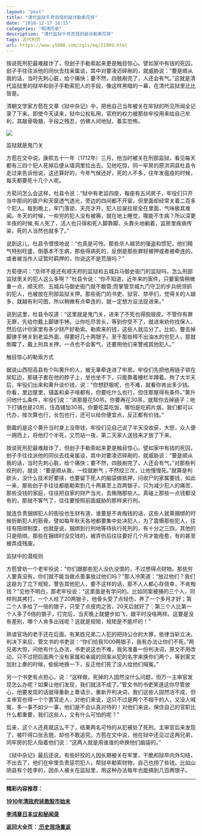 ```yaml
---
layout: "post"
title: "清代监狱千奇百怪的敲诈勒索花样"
date: "2018-12-17 16:15"
categories: "明清历史"
description: "清代监狱千奇百怪的敲诈勒索花样"
tags: 古代刑罚
url: https://www.y5000.com/zgls/mq/21909.html
---
```






按说死刑犯最难敲诈了，但刽子手勒索起来更是触目惊心。譬如家中有钱的死囚，刽子手往往派他的同伙去找亲属谈，其中对要凌迟碎剐的，就威胁说：“要是顺从我的话，当时先刺心脏，给个痛快；要不然，四肢剐完了，人还会有气。”这就是清代监狱里的狱卒和刽子手勒索犯人的手段，像这样黑暗的一幕，在清代监狱里比比皆是。

清朝文学家方苞在文章《狱中杂记》中，把他自己当年被关在牢狱的所见所闻全记录了下来。即使今天读来，狱中公权私用，官府的权力被那些牢役用来给自己牟利，其敲骨吸髓，手段之残忍，仿佛人间地狱，着实恐怖。

![](https://img.y5000.com/uploads/allimg/170526/11-1F52609433V46.jpg)

监狱就是鬼门关

方苞在文中说，康熙五十一年（1712年）三月，他当时被关在刑部监狱，看见每天都有三四个犯人死掉后便从墙洞里拉出去。见他吃惊，同一牢房的原洪洞县杜县令走过来告诉他说，这还算好的，今年气候还好，死的人不多，往年发瘟疫的时候，每天都要死十几个人呢。

方荀问怎么会这样，杜县令说：“狱中有老监四座，每座有五间房子，牢役们只开当中那间的窗户和天窗透气透光，旁边的四间都不开窗，但里面却经常关着二百多个犯人。每到晚上，牢门落锁，天亮才开，犯人拉屎拉尿全在里面，气味极其难闻。冬天的时候，一些穷的犯人没有被褥，就在地上睡觉，哪能不生病？所以深更半夜的时候,有人死了，活人也只得和死人脚靠脚、头靠头地躺着，监房里疾病传染，死的人当然也就多了。”

说到这儿，杜县令恨恨地说：“也真是可怜，那些杀人越货的强盗和惯犯，他们精气特别旺盛，倒基本不生病，那些得病死的，反倒是那些罪轻被押或者被牵连的，或者被当作人证暂时羁押的，你说这不是荒唐吗？”

方荀便问：“京师不是还有顺天府的监狱和五城兵马御史衙门的监狱吗，怎么刑部监狱里关的犯人这么多啊？”杜县令说：“你不知道，近年来的案件，只要案情稍微重一点，顺天府、五城兵马御史衙门就不敢管;而掌管京城九门守卫的步兵统领抓的犯人，也被放在刑部监狱关押。那些衙门的书吏、狱官、禁卒们，觉得关的人越多，就越有利可图，所以稍微有点牵连的，就一定想方设法捉进来。”

说到这里，杜县令叹道：“这里就是鬼门关，进来了不死也得脱层皮。不管你有罪无罪，先给你戴上脚镣手铐。让你吃尽苦头，等到你受不了，就进来劝你找保人，然后估计你家里有多少财产好勒索。勒索来的钱，这些人就瓜分了。比如，要去掉脚镣手铐关到老监外面，得要好几十两银子。至于那些榨不出油水的穷犯人，那就倒霉了，戴上刑具关押，一点也不会客气，还要用他们来警戒其他犯人。”

触目惊心的勒索方式

据说山西阳高县有个叫黄升的人，被无辜牵连进了牢房。牢役们先把他用链子锁在尿缸边，那链子套在他的脖子上，坐也坐不下，只能靠着栅栏半蹲着。拘了大半天后，牢役们出来和黄升谈价钱，说：“你想舒服呢，也不难，就看你肯出多少钱。你看，里边屋里，铺盖和桌子啥都有，你要吃什么也行，但住那屋得有条件。”黄升问他什么条件，牢役们说：“进那屋花50吊。你要再花30吊，就帮你去掉链子；地下打铺也是20吊，住高铺加30吊。你要吃菜吃饭，哪怕是吃鸦片烟，我们都可以代办，按次算也行，长包也行，还可以给你便宜点，反正都有价钱。”

倒霉的是这个黄升当时身上没带钱，牢役们见自己说了半天没收获，大怒，众人便一拥而上，将他打个半死，又罚站一夜，第二天家人送钱来才放了下来。

按说死刑犯最难敲诈了，但刽子手勒索起来更是触目惊心。譬如家中有钱的死囚，刽子手往往派他的同伙去找亲属谈，其中对要凌迟碎剐的，就威胁说：“要是顺从我的话，当时先刺心脏，给个痛快；要不然，四肢剐完了，人还会有气。”对那些判绞刑的，就说：“要是顺从我，一绞就断气；不然绞三次，让他慢慢死。”就算是判砍头，没什么技术好要挟，也要留下死人的脑袋做抵押，问收尸的家属要钱，如此一来，那些刽子手往往都能勒索到几十两甚至上百两银子。只为减少犯人的痛苦，那些没钱的家庭，往往把自家的财产当光，去贿赂那些人。真碰上那些一点钱都没有的，那就不客气了，往往要按照前面威胁的那样来行刑。

就连负责捆绑犯人的衙役也生财有道，谁要是不肯掏钱的话，这些人就乘捆绑的时候折断犯人的筋骨。譬如每年秋天各地都要集中处决犯人，为了震慑那些犯人，往往有陪绑制度，也就是说，捆绑到行刑地等待执行死刑的，有十分之三四，其他的只是陪绑。那些在捆绑时没交钱的，被弄伤后往往要好几个月才能痊愈，有的甚至被弄成残废。

监狱中的潜规则

方苞曾劝一个老牢役说：“你们跟那些犯人没仇没恨的，不过想得点财物。那些穷人要真没有，你们就不能当做点善事放过他们吗？”那人冷笑道：“放过他们？我们这是为了立下规矩，警告其他犯人，要不这样的话，那不人人都心存侥幸，不肯掏钱？”见他不明白，那老牢役说：“这里面是有学问的。比如同案被捕的三个人，同样刑具拷打，一个人给了20两银子，他骨头受了点轻伤，养了一个多月才好；第二个人多给了一倍的银子，只受了点皮肉之苦，20天后就好了：第三个人比第一个人多了6倍的银子，打完后，当天晚上就健步如飞，跟平时没啥两样。这要是没有差别，哪个人肯多出钱呢？这就是规矩，规矩是不能坏的！”

熟谙官场的老手还在后面。有某姓兄弟二人犯的把持公仓的大罪，依律当斩立决。判决下来后，管文书的书吏说：“你们给我1000两银子，我有办法让你们不死。”两兄弟大惊，问他有什么办法，书吏说这也不难，我另准备一份判决词，原文不用改动，只不过把后面两个没有家属和亲戚的同案从犯的名字来换你们两个，等到案文加封上奏的时候，偷偷地换一下，反正他们死了没人给他们喊冤。”

另一个书吏有点担心，说：“这样做，死掉的人固然没什么问题，但万一主审官发现怎么办呢？如果让他们发现，我们就活不成了。”管文书的书吏笑道这你尽管放心，他要发现的话就得重新上奏请示，重新开判决词，我们这些人固然活不成，但主审官也得一个个罢官走人，对他们来说，这只不过是两个不相干的人，又没人喊冤，多一事不如少一事，他们是不会认真对待的！对他们来说，保住自己的官职比什么都重要，我们这些人，又有什么可怕的呢？”

后来，这个人还真就这么干了，结果两名可怜的从犯被处了死刑。主审官后来发现了，被吓得口张舌翘，却也不敢追究。方苞在文中说，他在狱中还见过这两兄弟，同牢房的犯人指着他们说：“这两人就是用谁谁的命换他们脑袋的。”

《狱中杂记》最后还说，有些奸狡的人因长期被关在牢里，干脆和狱卒内外勾结，不出去了，他们在牢里负责惩罚犯人，帮狱卒勒索财物，自己也捞了些钱。比如山阴县有个姓李的，因杀人被关在监狱里，用这种办法每年也能搞到几百两银子。

* * *

**精彩内容推荐：**

**[1910年清政府拯救股市始末](https://www.y5000.com/zgls/mq/21910.html)**

**[李鸿章日本议和秘闻录](https://www.y5000.com/zgls/mq/21911.html)**

**返回大全页：[ 历史现场重返](https://www.y5000.com/zgls/21935.html)**
